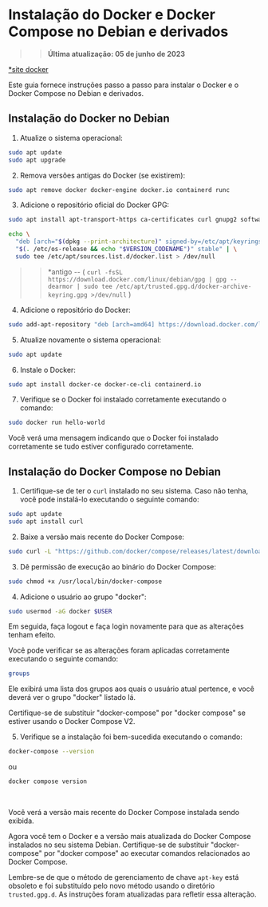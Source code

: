# **Instalação do Docker e Docker Compose no Debian e derivados**

>> **Última atualização: 05 de junho de 2023**

[*site docker](https://docs.docker.com/engine/install/ubuntu/)

Este guia fornece instruções passo a passo para instalar o Docker e o Docker Compose no Debian e derivados.

## **Instalação do Docker no Debian**

1. Atualize o sistema operacional:
```bash
sudo apt update
sudo apt upgrade
```

2. Remova versões antigas do Docker (se existirem):
```bash
sudo apt remove docker docker-engine docker.io containerd runc
```

3. Adicione o repositório oficial do Docker GPG:



```bash
sudo apt install apt-transport-https ca-certificates curl gnupg2 software-properties-common

echo \
  "deb [arch="$(dpkg --print-architecture)" signed-by=/etc/apt/keyrings/docker.gpg] https://download.docker.com/linux/ubuntu \
  "$(. /etc/os-release && echo "$VERSION_CODENAME")" stable" | \
  sudo tee /etc/apt/sources.list.d/docker.list > /dev/null
```

>> *antigo -- ( `curl -fsSL https://download.docker.com/linux/debian/gpg | gpg --dearmor | sudo tee /etc/apt/trusted.gpg.d/docker-archive-keyring.gpg >/dev/null` )

4. Adicione o repositório do Docker:
```bash
sudo add-apt-repository "deb [arch=amd64] https://download.docker.com/linux/debian/ $(lsb_release -cs) stable"
```

5. Atualize novamente o sistema operacional:
```bash
sudo apt update
```

6. Instale o Docker:
```bash
sudo apt install docker-ce docker-ce-cli containerd.io
```

7. Verifique se o Docker foi instalado corretamente executando o comando:
```bash
sudo docker run hello-world
```
Você verá uma mensagem indicando que o Docker foi instalado corretamente se tudo estiver configurado corretamente.

## **Instalação do Docker Compose no Debian**

1. Certifique-se de ter o `curl` instalado no seu sistema. Caso não tenha, você pode instalá-lo executando o seguinte comando:
```bash
sudo apt update
sudo apt install curl
```

2. Baixe a versão mais recente do Docker Compose:
```bash
sudo curl -L "https://github.com/docker/compose/releases/latest/download/docker-compose-$(uname -s)-$(uname -m)" -o /usr/local/bin/docker-compose
```

3. Dê permissão de execução ao binário do Docker Compose:
```bash
sudo chmod +x /usr/local/bin/docker-compose
```

4. Adicione o usuário ao grupo "docker":
```bash
sudo usermod -aG docker $USER
```
Em seguida, faça logout e faça login novamente para que as alterações tenham efeito.

Você pode verificar se as alterações foram aplicadas corretamente executando o seguinte comando:

```bash
groups
```

Ele exibirá uma lista dos grupos aos quais o usuário atual pertence, e você deverá ver o grupo "docker" listado lá.

Certifique-se de substituir "docker-compose" por "docker compose" se estiver usando o Docker Compose V2.


5. Verifique se a instalação foi bem-sucedida executando o comando:
```bash
docker-compose --version
```
ou
```bash
docker compose version
```



<br>

Você verá a versão mais recente do Docker Compose instalada sendo exibida.

Agora você tem o Docker e a versão mais atualizada do Docker Compose instalados no seu sistema Debian. Certifique-se de substituir "docker-compose" por "docker compose" ao executar comandos relacionados ao Docker Compose.

Lembre-se de que o método de gerenciamento de chave `apt-key` está obsoleto e foi substituído pelo novo método usando o diretório `trusted.gpg.d`. As instruções foram atualizadas para refletir essa alteração.
